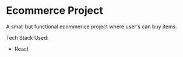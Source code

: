 # Ecommerce Project

A small but functional ecommerice project where user's can buy items.

Tech Stack Used:

- React